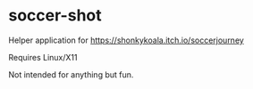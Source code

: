 # soccer-shot

Helper application for https://shonkykoala.itch.io/soccerjourney

Requires Linux/X11

Not intended for anything but fun.
